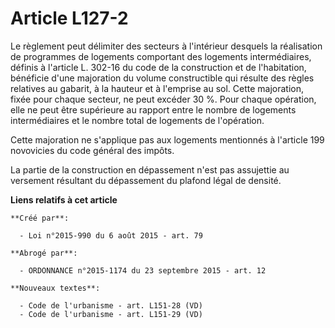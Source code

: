# Article L127-2

Le règlement peut délimiter des secteurs à l'intérieur desquels la réalisation de programmes de logements comportant des
logements intermédiaires, définis à l'article L. 302-16 du code de la construction et de l'habitation, bénéficie d'une
majoration du volume constructible qui résulte des règles relatives au gabarit, à la hauteur et à l'emprise au sol. Cette
majoration, fixée pour chaque secteur, ne peut excéder 30 %. Pour chaque opération, elle ne peut être supérieure au rapport
entre le nombre de logements intermédiaires et le nombre total de logements de l'opération. 

Cette majoration ne s'applique pas aux logements mentionnés à l'article 199 novovicies du code général des impôts. 

La partie de la construction en dépassement n'est pas assujettie au versement résultant du dépassement du plafond légal de
densité.

**Liens relatifs à cet article**

	**Créé par**:

	  - Loi n°2015-990 du 6 août 2015 - art. 79

	**Abrogé par**:

	  - ORDONNANCE n°2015-1174 du 23 septembre 2015 - art. 12

	**Nouveaux textes**:

	  - Code de l'urbanisme - art. L151-28 (VD)
	  - Code de l'urbanisme - art. L151-29 (VD)
